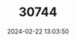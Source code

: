 ---
title: "30744"
category: "Poupartia borbonica"
draft: false
date: 2024-02-22 13:03:50
languages:
  French: ["Bois De Poupart"]
---